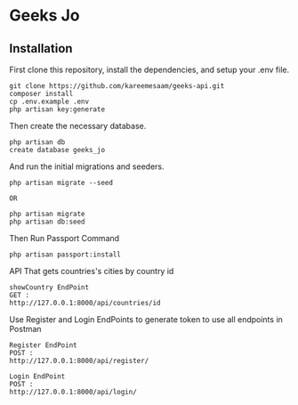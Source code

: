 # Geeks Jo

## Installation

First clone this repository, install the dependencies, and setup your .env file.

```
git clone https://github.com/kareemesaam/geeks-api.git
composer install
cp .env.example .env
php artisan key:generate
```

Then create the necessary database.

```
php artisan db
create database geeks_jo
```

And run the initial migrations and seeders.

```
php artisan migrate --seed

OR

php artisan migrate
php artisan db:seed
```

Then Run Passport Command

```
php artisan passport:install
```

API That gets countries's cities by country id 

```
showCountry EndPoint 
GET : 
http://127.0.0.1:8000/api/countries/id
```


Use Register and Login EndPoints to generate token to use all endpoints in Postman

```
Register EndPoint 
POST : 
http://127.0.0.1:8000/api/register/

Login EndPoint 
POST : 
http://127.0.0.1:8000/api/login/
```
